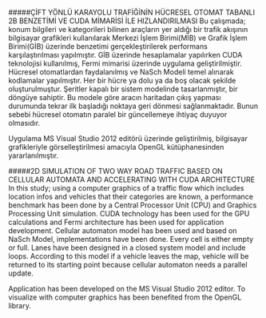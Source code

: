 #####ÇİFT YÖNLÜ KARAYOLU TRAFİĞİNİN HÜCRESEL OTOMAT TABANLI 2B BENZETİMİ VE CUDA MİMARİSİ İLE HIZLANDIRILMASI
Bu çalışmada; konum bilgileri ve kategorileri bilinen araçların yer aldığı bir trafik akışının bilgisayar grafikleri kullanılarak Merkezi İşlem Birimi(MİB) ve Grafik İşlem Birimi(GİB) üzerinde benzetimi gerçekleştirilerek performans karşılaştırılması yapılmıştır. GİB üzerinde hesaplamalar yapılırken CUDA teknolojisi kullanılmış, Fermi mimarisi üzerinde uygulama geliştirilmiştir. Hücresel otomatlardan faydalanılmış ve NaSch Modeli temel alınarak kodlamalar yapılmıştır. Her bir hücre ya dolu ya da boş olacak şekilde oluşturulmuştur. Şeritler kapalı bir sistem modelinde tasarlanmıştır, bir döngüye sahiptir. Bu modele göre aracın haritadan çıkış yapması durumunda tekrar ilk başladığı noktaya geri dönmesi sağlanmaktadır. Bunun sebebi hücresel otomatın paralel bir güncellemeye ihtiyaç duyuyor olmasıdır.

Uygulama MS Visual Studio 2012 editörü üzerinde geliştirilmiş, bilgisayar grafikleriyle görselleştirilmesi amacıyla OpenGL kütüphanesinden yararlanılmıştır.

#####2D SIMULATION OF TWO WAY ROAD TRAFFIC BASED ON CELLULAR AUTOMATA AND ACCELERATING WITH CUDA ARCHITECTURE
In this study; using a computer graphics of a traffic flow which includes location infos and vehicles that their categories are known, a performance benchmark has been done by a Central Processor Unit (CPU) and Graphics Processing Unit simulation. CUDA technology has been used for the GPU calculations and Fermi architecture has been used for application development. Cellular automaton model has been used and based on NaSch Model, implementations have been done. Every cell is either empty or full. Lanes have been designed in a closed system model and include loops. According to this model if a vehicle leaves the map, vehicle will be returned to its starting point because cellular automaton needs a parallel update.

Application has been developed on the MS Visual Studio 2012 editor. To visualize with computer graphics has been benefited from the OpenGL library.
